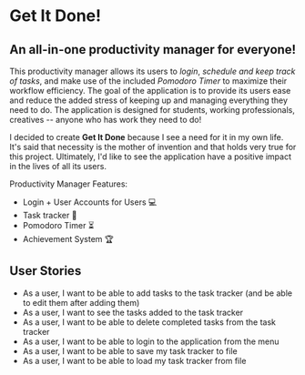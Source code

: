 # Get It Done!

## An all-in-one productivity manager for everyone!

This productivity manager allows its users to *login*, *schedule and keep track of tasks*, and make use 
of the included *Pomodoro Timer* to maximize their workflow efficiency. 
The goal of the application is to provide its users ease and reduce the added stress 
of keeping up and managing everything they need to do. The application is designed for 
students, working professionals, creatives -- anyone who has work they need to do! <br>

I decided to create **Get It Done** because I see a need for it in my own life. It's said 
that necessity is the mother of invention and that holds very true for this project. Ultimately, I'd like to 
see the application have a positive impact in the lives of all its users.

Productivity Manager Features:
- Login + User Accounts for Users :computer:
- Task tracker :memo:
- Pomodoro Timer :hourglass_flowing_sand:
- Achievement System :trophy:

## User Stories

- As a user, I want to be able to add tasks to the task tracker (and be able to edit them after adding them)
- As a user, I want to see the tasks added to the task tracker
- As a user, I want to be able to delete completed tasks from the task tracker
- As a user, I want to be able to login to the application from the menu
- As a user, I want to be able to save my task tracker to file
- As a user, I want to be able to load my task tracker from file

